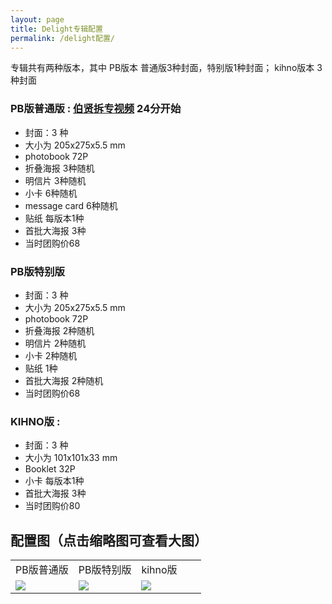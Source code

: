```yaml
---
layout: page
title: Delight专辑配置
permalink: /delight配置/
---
```



专辑共有两种版本，其中 PB版本 普通版3种封面，特别版1种封面； kihno版本 3种封面

### PB版普通版 : [伯贤拆专视频](https://weibo.com/3694863325/J3pkSbPXT) 24分开始
- 封面：3 种
- 大小为 205x275x5.5 mm
- photobook 72P
- 折叠海报 3种随机
- 明信片 3种随机
- 小卡 6种随机
- message card 6种随机
- 贴纸 每版本1种
- 首批大海报 3种
- 当时团购价68

### PB版特别版
- 封面：3 种
- 大小为 205x275x5.5 mm
- photobook 72P
- 折叠海报 2种随机
- 明信片 2种随机
- 小卡 2种随机
- 贴纸 1种
- 首批大海报 2种随机
- 当时团购价68

### KIHNO版 : 
- 封面：3 种
- 大小为 101x101x33 mm
- Booklet 32P
- 小卡 每版本1种
- 首批大海报 3种
- 当时团购价80


## 配置图（点击缩略图可查看大图）
<font size=2>
<div class="row">
    <div class="span2">
        <table width="100%" style="table-layout:fixed">
          <tr>
            <td width="33%">PB版普通版</td>
            <td width="33%">PB版特别版</td>
            <td>kihno版</td>
          </tr>
          <tr>
            <td style="vertical-align: middle"><a href="https://s2.loli.net/2024/04/20/U7YZkLW216nqoXJ.jpg"><img src="https://s2.loli.net/2024/04/20/U7YZkLW216nqoXJ.jpg" ></a></td>
            <td style="vertical-align: middle"><a href="https://s2.loli.net/2024/04/20/HtzDqs2UGxIcAPF.jpg"><img src="https://s2.loli.net/2024/04/20/HtzDqs2UGxIcAPF.jpg" ></a></td>
            <td style="vertical-align: middle"><a href="https://s2.loli.net/2024/04/20/62aDNfpB1h3KdYm.jpg"><img src="https://s2.loli.net/2024/04/20/62aDNfpB1h3KdYm.jpg" ></a></td>
          </tr>
        </table>
    </div>
</div>
</font>
